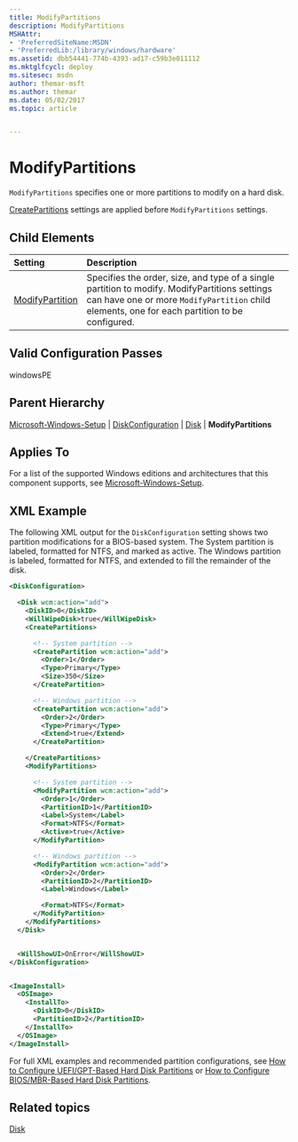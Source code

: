 ```yaml
---
title: ModifyPartitions
description: ModifyPartitions
MSHAttr:
- 'PreferredSiteName:MSDN'
- 'PreferredLib:/library/windows/hardware'
ms.assetid: dbb54441-774b-4393-ad17-c59b3e011112
ms.mktglfcycl: deploy
ms.sitesec: msdn
author: themar-msft
ms.author: themar
ms.date: 05/02/2017
ms.topic: article


---
```

# ModifyPartitions

`ModifyPartitions` specifies one or more partitions to modify on a hard disk.

[CreatePartitions](microsoft-windows-setup-diskconfiguration-disk-createpartitions.md) settings are applied before `ModifyPartitions` settings.

## Child Elements

| Setting                 | Description                                                                           |
|:------------------------|:--------------------------------------------------------------------------------------|
| [ModifyPartition](microsoft-windows-setup-diskconfiguration-disk-modifypartitions-modifypartition.md) | Specifies the order, size, and type of a single partition to modify. ModifyPartitions</code> settings can have one or more <code>ModifyPartition</code> child elements, one for each partition to be configured. |

## Valid Configuration Passes

windowsPE

## Parent Hierarchy

[Microsoft-Windows-Setup](microsoft-windows-setup.md) | [DiskConfiguration](microsoft-windows-setup-diskconfiguration.md) | [Disk](microsoft-windows-setup-diskconfiguration-disk.md) | **ModifyPartitions**

## Applies To

For a list of the supported Windows editions and architectures that this component supports, see [Microsoft-Windows-Setup](microsoft-windows-setup.md).

## XML Example

The following XML output for the `DiskConfiguration` setting shows two partition modifications for a BIOS-based system. The System partition is labeled, formatted for NTFS, and marked as active. The Windows partition is labeled, formatted for NTFS, and extended to fill the remainder of the disk.

```XML
<DiskConfiguration>

  <Disk wcm:action="add">
    <DiskID>0</DiskID> 
    <WillWipeDisk>true</WillWipeDisk> 
    <CreatePartitions>

      <!-- System partition -->
      <CreatePartition wcm:action="add">
        <Order>1</Order> 
        <Type>Primary</Type> 
        <Size>350</Size> 
      </CreatePartition>

      <!-- Windows partition -->
      <CreatePartition wcm:action="add">
        <Order>2</Order> 
        <Type>Primary</Type> 
        <Extend>true</Extend> 
      </CreatePartition>

    </CreatePartitions>
    <ModifyPartitions>

      <!-- System partition -->
      <ModifyPartition wcm:action="add">
        <Order>1</Order> 
        <PartitionID>1</PartitionID> 
        <Label>System</Label> 
        <Format>NTFS</Format> 
        <Active>true</Active> 
      </ModifyPartition>

      <!-- Windows partition -->
      <ModifyPartition wcm:action="add">
        <Order>2</Order> 
        <PartitionID>2</PartitionID> 
        <Label>Windows</Label> 

        <Format>NTFS</Format> 
      </ModifyPartition>
    </ModifyPartitions>
  </Disk>


  <WillShowUI>OnError</WillShowUI> 
</DiskConfiguration>


<ImageInstall>
  <OSImage>
    <InstallTo>
      <DiskID>0</DiskID> 
      <PartitionID>2</PartitionID> 
    </InstallTo>
  </OSImage>
</ImageInstall>
```

For full XML examples and recommended partition configurations, see [How to Configure UEFI/GPT-Based Hard Disk Partitions](http://go.microsoft.com/fwlink/?LinkId=214261) or [How to Configure BIOS/MBR-Based Hard Disk Partitions](http://go.microsoft.com/fwlink/?LinkId=214260).

## Related topics

[Disk](microsoft-windows-setup-diskconfiguration-disk.md)
